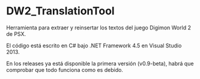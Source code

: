 # DW2_TranslationTool
Herramienta para extraer y reinsertar los textos del juego Digimon World 2 de PSX. 

El código está escrito en C# bajo .NET Framework 4.5 en Visual Studio 2013.

En los releases ya está disponible la primera versión (v0.9-beta), habrá que comprobar que todo funciona como es debido.
